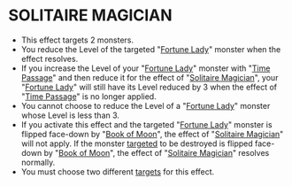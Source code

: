 # SOLITAIRE MAGICIAN

*   This effect targets 2 monsters.
*   You reduce the Level of the targeted "[Fortune Lady](https://yugioh.fandom.com/wiki/Fortune_Lady)" monster when the effect resolves.
*   If you increase the Level of your "[Fortune Lady](https://yugioh.fandom.com/wiki/Fortune_Lady)" monster with "[Time Passage](https://yugioh.fandom.com/wiki/Time_Passage)" and then reduce it for the effect of "[Solitaire Magician](https://yugioh.fandom.com/wiki/Solitaire_Magician)", your "[Fortune Lady](https://yugioh.fandom.com/wiki/Fortune_Lady)" will still have its Level reduced by 3 when the effect of "[Time Passage](https://yugioh.fandom.com/wiki/Time_Passage)" is no longer applied.
*   You cannot choose to reduce the Level of a "[Fortune Lady](https://yugioh.fandom.com/wiki/Fortune_Lady)" monster whose Level is less than 3.
*   If you activate this effect and the targeted "[Fortune Lady](https://yugioh.fandom.com/wiki/Fortune_Lady)" monster is flipped face-down by "[Book of Moon](https://yugioh.fandom.com/wiki/Book_of_Moon)", the effect of "[Solitaire Magician](https://yugioh.fandom.com/wiki/Solitaire_Magician)" will not apply. If the monster [targeted](https://yugioh.fandom.com/wiki/Target) to be destroyed is flipped face-down by "[Book of Moon](https://yugioh.fandom.com/wiki/Book_of_Moon)", the effect of "[Solitaire Magician](https://yugioh.fandom.com/wiki/Solitaire_Magician)" resolves normally.
*   You must choose two different [targets](https://yugioh.fandom.com/wiki/Target) for this effect.
